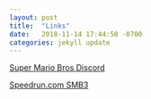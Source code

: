 ```yaml
---
layout: post
title:  "Links"
date:   2018-11-14 17:44:50 -0700
categories: jekyll update
---
```


[Super Mario Bros Discord](https://discord.gg/5CFbEDh)

[Speedrun.com SMB3](http://www.speedrun.com/smb3)

